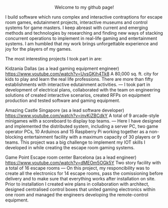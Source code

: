 <p align="center">Welcome to my github page!</p>

I build software which runs complex and interactive contraptions for escape room games, edutainment projects, interactive museums and control systems for game masters. I keep abreast with current and emerging methods and technologies by researching and finding new ways of stacking concurrent operations to implement in real-life gaming and entertainment systems. I am humbled that my work brings unforgettable experience and joy for the players of my games.

The most interesting projects I took part in are: 

Kidzania Dallas (as a lead gaming equipment engineer)
https://www.youtube.com/watch?v=UvsGKih4Tk8
A 80,000 sq. ft. city for kids to play and learn the real life professions. There are more than fifty establishments with interactive edutainment activities. 
— I took part in development of electrical plans, collaborated with the team on engineering solutions of created interactive scenarios, created RFPs on equipment production and tested software and gaming equipment.

Amazing Castle Singapore (as a lead software developer)
https://www.youtube.com/watch?v=invKiZBCdkY
A total of 9 arcade-style minigames with a scoreboard to display top teams. 
— Here I have designed and implemented the distributed system, including a server PC, two game operator PCs, 10 Arduinos and 15 Raspberry Pi working together as a non-blocking entertainment facility with a maximum capacity of 30 players or 9 teams. This project was a big challenge to implement my IOT skills I developed in while creating the escape room gaming systems.

Game Point Escape room center Barcelona (as a lead engineer)
https://www.youtube.com/watch?v=dMEOm5OGk5Y
Two story facility with a total of 16 escape rooms
— On this project, my responcibility was to create all the electronics for 14 escape rooms, pass the comissioning before delivery and to make sure that everything works after installation on site. Prior to installation I created wire plans in collaboration with architect, designed centralised control boxes that united gaming electronics within one room and managed the engineers developing the remote-control equipment.
